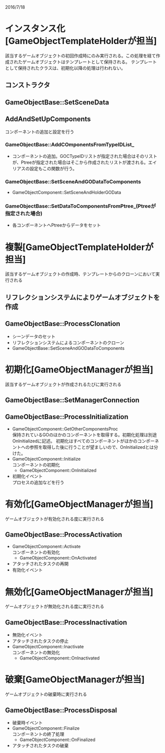 2016/7/18
# インスタンス化[GameObjectTemplateHolderが担当]
該当するゲームオブジェクトの初回作成時にのみ実行される。この処理を経て作成されたゲームオブジェクトはテンプレートとして保持される。
テンプレートとして保持されたクラスは、初期化以降の処理は行われない。
## コンストラクタ
## GameObjectBase::SetSceneData
## AddAndSetUpComponents
コンポーネントの追加と設定を行う
### GameObjectBase::AddCOmponentsFromTypeIDList_
- コンポーネントの追加。GOCTypeIDリストが指定された場合はそのリストが、Ptreeが指定された場合はそこから作成されたリストが渡される。エイリアスの設定もこの関数が行う。
### GameObjectBase::SetSceneAndGODataToComponents
  - GameObjectComponent::SetSceneAndHolderGOData
### GameObjectBase::SetDataToComponentsFromPtree_(Ptreeが指定された場合)
- 各コンポーネントへPtreeからデータをセット

# 複製[GameObjectTemplateHolderが担当]
該当するゲームオブジェクトの作成時、テンプレートからのクローンにおいて実行される
## リフレクションシステムによりゲームオブジェクトを作成
## GameObjectBase::ProcessClonation
- シーンデータのセット
- リフレクションシステムによるコンポーネントのクローン
- GameObjectBase::SetSceneAndGODataToComponents

# 初期化[GameObjectManagerが担当]
該当するゲームオブジェクトが作成されるたびに実行される
## GameObjectBase::SetManagerConnection
## GameObjectBase::ProcessInitialization
- GameObjectComponent::GetOtherComponentsProc  
保持されているGOのほかのコンポーネントを取得する。初期化処理は別途OnInitializedに記述。
初期化はすべてのコンポーネントがほかのコンポーネントへの参照を取得した後に行うことが望ましいので、OnInitializedとは分けた。
- GameObjectComponent::Initialize  
コンポーネントの初期化
  - GameObjectComponent::OnInitialized
- 初期化イベント  
プロセスの追加などを行う

# 有効化[GameObjectManagerが担当]
ゲームオブジェクトが有効化される度に実行される
## GameObjectBase::ProcessActivation
- GameObjectComponent::Activate  
コンポーネントの有効化
  - GameObjectComponent::OnActivated
- アタッチされたタスクの再開
- 有効化イベント

# 無効化[GameObjectManagerが担当] 
ゲームオブジェクトが無効化される度に実行される
## GameObjectBase::ProcessInactivation
- 無効化イベント
- アタッチされたタスクの停止
- GameObjectComponent::Inactivate  
コンポーネントの無効化
  - GameObjectComponent::OnInactivated


# 破棄[GameObjectManagerが担当]
ゲームオブジェクトの破棄時に実行される
## GameObjectBase::ProcessDisposal
- 破棄時イベント
- GameObjectComponent::Finalize  
コンポーネントの終了処理
  - GameObjectComponent::OnFinalized
- アタッチされたタスクの破棄